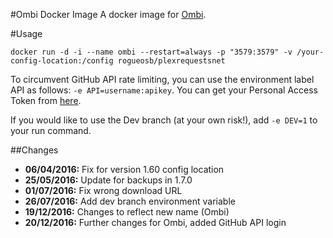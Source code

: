 #Ombi Docker Image
A docker image for [Ombi](https://github.com/tidusjar/Ombi).

#Usage

    docker run -d -i --name ombi --restart=always -p "3579:3579" -v /your-config-location:/config rogueosb/plexrequestsnet

To circumvent GitHub API rate limiting, you can use the environment label API as follows: `-e API=username:apikey`. You can get your Personal Access Token from [here](https://github.com/settings/tokens).

If you would like to use the Dev branch (at your own risk!), add `-e DEV=1` to your run command.

##Changes
- **06/04/2016:** Fix for version 1.60 config location
- **25/05/2016:** Update for backups in 1.7.0
- **01/07/2016:** Fix wrong download URL
- **26/07/2016:** Add dev branch environment variable
- **19/12/2016:** Changes to reflect new name (Ombi)
- **20/12/2016:** Further changes for Ombi, added GitHub API login
